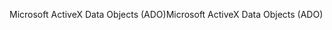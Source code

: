 <span data-ttu-id="e2700-101">Microsoft ActiveX Data Objects (ADO)</span><span class="sxs-lookup"><span data-stu-id="e2700-101">Microsoft ActiveX Data Objects (ADO)</span></span>
